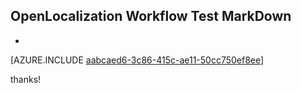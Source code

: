 ## OpenLocalization Workflow Test MarkDown
* 

[AZURE.INCLUDE [aabcaed6-3c86-415c-ae11-50cc750ef8ee](calleeMd1.md)]

 
thanks!